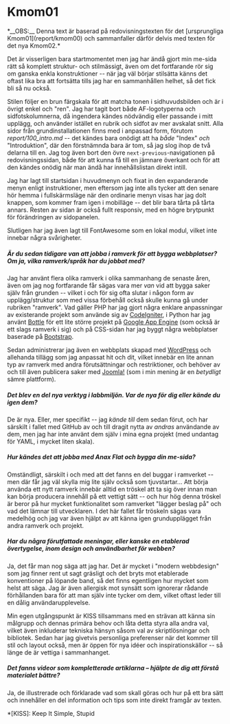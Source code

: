 Kmom01
======

<p class="notice" markdown="1">
*__OBS:__ Denna text är baserad på redovisningstexten för det [ursprungliga Kmom01](report/kmom00) och sammanfaller därför delvis med texten för det nya Kmom02.*
</p>

Det är visserligen bara startmomentet men jag har ändå gjort min me-sida rätt så komplett struktur- och stilmässigt, 
även om det fortfarande rör sig om ganska enkla konstruktioner -- när jag väl börjar stilsätta känns det oftast lika bra att fortsätta tills jag har en sammanhållen helhet, 
så det fick bli så nu också.

Stilen följer en brun färgskala för att matcha tonen i sidhuvudsbilden och är i övrigt enkel och "ren". Jag har tagit bort både AF-logotyperna och sidfotskolumnerna, 
då ingendera kändes nödvändig eller passande i mitt upplägg, och använder istället en rubrik och sidfot av mer avskalat snitt. Alla sidor från grundinstallationen finns med i anpassad form, 
förutom *report/100_intro.md* -- det kändes bara onödigt att ha *både* "Index" *och* "Introduktion", där den förstnämnda bara är tom, så jag slog ihop de två delarna till en. 
Jag tog även bort den övre `next-previous`-navigationen på redovisningssidan, både för att kunna få till en jämnare överkant och för att den kändes onödig när man ändå har innehållslistan direkt intill.

Jag har lagt till startsidan i huvudmenyn och fixat in den expanderande menyn enligt instruktioner, 
men eftersom jag inte alls tycker att den senare hör hemma i fullskärmsläge när den ordinarie menyn visas har jag dolt knappen, som kommer fram igen i mobilläge -- 
det blir bara tårta på tårta annars. Resten av sidan är också fullt responsiv, med en högre brytpunkt för förändringen av sidopanelen.

Slutligen har jag även lagt till FontAwesome som en lokal modul, vilket inte innebar några svårigheter.


##### Är du sedan tidigare van att jobba i ramverk för att bygga webbplatser? Om ja, vilka ramverk/språk har du jobbat med?

Jag har använt flera olika ramverk i olika sammanhang de senaste åren, även om jag nog fortfarande får sägas vara mer *van* vid att bygga saker själv från grunden -- 
vilket i och för sig ofta slutar i någon form av upplägg/struktur som med vissa förbehåll också skulle kunna gå under rubriken "ramverk". 
Vad gäller PHP har jag gjort några enklare anpassningar av existerande projekt som använde sig av [CodeIgniter](https://www.codeigniter.com/), 
i Python har jag använt [Bottle](http://bottlepy.org/) för ett lite större projekt på [Google App Engine](https://cloud.google.com/appengine/) (som också är ett slags ramverk i sig) 
och på CSS-sidan har jag byggt några webbplatser baserade på [Bootstrap](http://getbootstrap.com/).

Sedan administrerar jag även en webbplats skapad med [WordPress](https://wordpress.org/) och allehanda tillägg som jag anpassat hit och dit, 
vilket innebär en lite annan typ av ramverk med andra förutsättningar och restriktioner, och behöver av och till även publicera saker med [Joomla!](https://www.joomla.org/) 
(som i min mening är en *betydligt* sämre plattform).

##### Det blev en del nya verktyg i labbmiljön. Var de nya för dig eller kände du igen dem?

De är nya. Eller, mer specifikt -- jag *kände till* dem sedan förut, och har särskilt i fallet med GitHub av och till dragit nytta av *andras* användande av dem, 
men jag har inte använt dem själv i mina egna projekt (med undantag för YAML, i mycket liten skala).

##### Hur kändes det att jobba med Anax Flat och bygga din me-sida?

Omständligt, särskilt i och med att det fanns en del buggar i ramverket -- men där får jag väl skylla mig lite själv också som tjuvstartar... 
Att börja använda ett nytt ramverk innebär alltid en tröskel att ta sig över innan man kan börja producera innehåll på ett vettigt sätt -- 
och hur hög denna tröskel är beror på hur mycket funktionalitet som ramverket "lägger beslag på" och vad det lämnar till utvecklaren. 
I det här fallet får tröskeln sägas vara medelhög och jag var även hjälpt av att känna igen grundupplägget från andra ramverk och projekt.

##### Har du några förutfattade meningar, eller kanske en etablerad övertygelse, inom design och användbarhet för webben?

Ja, det får man nog säga att jag har. Det är mycket i "modern webbdesign" som jag finner rent ut sagt gräsligt och det bryts mot etablerade konventioner på löpande band, 
så det finns egentligen hur mycket som helst att säga. Jag är även allergisk mot synsätt som ignorerar rådande förhållanden bara för att man själv inte tycker om dem, 
vilket oftast leder till en dålig användarupplevelse.

Min egen utgångspunkt är KISS tillsammans med en strävan att känna sin målgrupp och dennas primära behov och låta detta styra alla andra val, 
vilket även inkluderar tekniska hänsyn såsom val av skriptlösningar och bibliotek. Sedan har jag givetvis personliga preferenser när det kommer till stil och layout också, 
men är öppen för nya idéer och inspirationskällor -- så länge de är vettiga i sammanhanget.

##### Det fanns videor som kompletterade artiklarna – hjälpte de dig att förstå materialet bättre?

Ja, de illustrerade och förklarade vad som skall göras och hur på ett bra sätt och innehåller en del information och tips som inte direkt framgår av texten.

*[KISS]: Keep It Simple, Stupid
